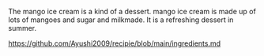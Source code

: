 The mango ice cream is a kind of a dessert.
mango ice cream is made up of lots of mangoes and sugar and milkmade.
It is a refreshing dessert in summer.

https://github.com/Ayushi2009/recipie/blob/main/ingredients.md
